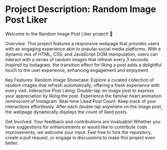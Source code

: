 # Project Description: Random Image Post Liker

Welcome to the Random Image Post Liker project! 🎉

Overview: 
This project features a responsive webpage that provides users with an engaging experience akin to popular social media platforms. With a dynamic mix of HTML, CSS, and JavaScript DOM manipulation, users can interact with a series of random images that refresh every 3 seconds. Inspired by Instagram, the transition effect for liking a post adds a delightful touch to the user experience, enhancing engagement and enjoyment.

Key Features: 
Random Image Showcase: Explore a curated collection of random images that refresh automatically, offering a fresh experience with every visit.
Interactive Post Liking: Double-tap on image post to express your appreciation by liking the post. Experience the familiar heart animation reminiscent of Instagram.
Real-time Liked Post Count: Keep track of your interactions effortlessly. After each double tap anywhere on the image post, the webpage dynamically displays the count of liked posts.

Get Involved:
Your feedback and contributions are invaluable! Whether you have suggestions for enhancements or would like to contribute code improvements, we welcome your input. Feel free to fork the repository, create a pull request, or engage in discussions to make this project even better.
